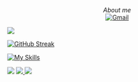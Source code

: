<p align="center">
    <i>About me</i><br/>
    <a href="mailto:vonguyenphihung123@gmail.com">
        <img src="https://img.shields.io/badge/gmail-blue?style=flat-square&logo=gmail" alt="Gmail">
    </a>
</p>

<img src="https://github-readme-stats.vercel.app/api?username=phi-hung&show_icons=true&icon_color=CE1D2D" />

[![GitHub Streak](https://streak-stats.demolab.com/?user=phi-hung&theme=dark)](https://github.com/BossHacke?tab=repositories&q=&type=&language=dart)

[![My Skills](https://skillicons.dev/icons?i=dart,flutter,java,git,github,graphql,mysql,nestjs)](https://github.com/BossHacke)

<img src= "http://github-profile-summary-cards.vercel.app/api/cards/most-commit-language?username=phi-hung&theme=radical&exclude=dart,flutter,java,git,github,graphql,mysql,nestjs"/>

<a href="https://github.com/BossHacke">
    <img src="https://github-readme-stats.vercel.app/api/top-langs/?username=phi-hung&langs_count=10&exclude_repo=&hide=jupyter%20notebook,vim%20script,cmake,makefile,batchfile,emacs%20lisp,css,html&layout=compact&card_width=699&hide_border=true&theme=transparent" />
  </a>

<img src="https://raw.githubusercontent.com/trinib/trinib/snake/github-contribution-grid-snake-dark.svg">
</div>

